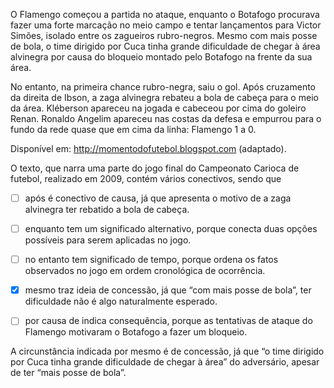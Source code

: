 

O Flamengo começou a partida no ataque, enquanto o Botafogo procurava fazer uma forte marcação no meio campo e tentar lançamentos para Victor Simões, isolado entre os zagueiros rubro-negros. Mesmo com mais posse de bola, o time dirigido por Cuca tinha grande dificuldade de chegar à área alvinegra por causa do bloqueio montado pelo Botafogo na frente da sua área.

No entanto, na primeira chance rubro-negra, saiu o gol. Após cruzamento da direita de Ibson, a zaga alvinegra rebateu a bola de cabeça para o meio da área. Kléberson apareceu na jogada e cabeceou por cima do goleiro Renan. Ronaldo Angelim apareceu nas costas da defesa e empurrou para o fundo da rede quase que em cima da linha: Flamengo 1 a 0.

Disponível em: http://momentodofutebol.blogspot.com (adaptado).

O texto, que narra uma parte do jogo final do Campeonato Carioca de futebol, realizado em 2009, contém vários conectivos, sendo que



- [ ] após é conectivo de causa, já que apresenta o motivo de a zaga alvinegra ter rebatido a bola de cabeça.
- [ ] enquanto tem um significado alternativo, porque conecta duas opções possíveis para serem aplicadas no jogo.
- [ ] no entanto tem significado de tempo, porque ordena os fatos observados no jogo em ordem cronológica de ocorrência.
- [x] mesmo traz ideia de concessão, já que “com mais posse de bola”, ter dificuldade não é algo naturalmente esperado.
- [ ] por causa de indica consequência, porque as tentativas de ataque do Flamengo motivaram o Botafogo a fazer um bloqueio.


A circunstância indicada por mesmo é de concessão, já que “o time dirigido por Cuca tinha grande dificuldade de chegar à área” do adversário, apesar de ter “mais posse de bola”.

        